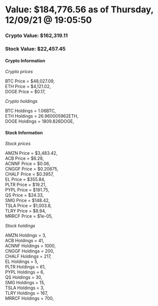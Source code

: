 # Value: $184,776.56 as of Thursday, 12/09/21 @ 19:05:50 

### Crypto Value: $162,319.11

### Stock Value: $22,457.45

#### Crypto Information 
*Crypto prices* 

BTC Price = $48,027.09,  
ETH Price = $4,121.02,  
DOGE Price = $0.17,  


*Crypto holdings* 

BTC Holdings = 1.06BTC,  
ETH Holdings = 26.960005962ETH,  
DOGE Holdings = 1809.826DOGE,  


#### Stock Information 

*Stock prices* 

AMZN Price = $3,483.42,  
ACB Price = $6.28,  
ACNNF Price = $0.06,  
CNGGF Price = $0.20875,  
CHALF Price = $0.3957,  
EL Price = $355.84,  
PLTR Price = $19.21,  
PYPL Price = $191.75,  
QS Price = $24.33,  
SMG Price = $148.42,  
TSLA Price = $1,003.8,  
TLRY Price = $8.94,  
MRRCF Price = $1e-05,  


*Stock holdings* 

AMZN Holdings = 3,  
ACB Holdings = 41,  
ACNNF Holdings = 1000,  
CNGGF Holdings = 200,  
CHALF Holdings = 217,  
EL Holdings = 5,  
PLTR Holdings = 61,  
PYPL Holdings = 6,  
QS Holdings = 30,  
SMG Holdings = 15,  
TSLA Holdings = 3,  
TLRY Holdings = 167,  
MRRCF Holdings = 700,  


